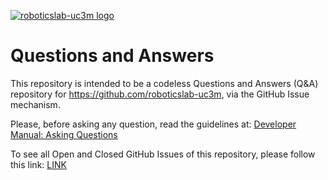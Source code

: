[![roboticslab-uc3m logo](assets/roboticslab-banner-350px.png)](https://github.com/roboticslab-uc3m)

# Questions and Answers

This repository is intended to be a codeless Questions and Answers (Q&A) repository for <https://github.com/roboticslab-uc3m>, via the GitHub Issue mechanism.

Please, before asking any question, read the guidelines at: [Developer Manual: Asking Questions](https://robots.uc3m.es/developer-manual/asking-questions.html)

To see all Open and Closed GitHub Issues of this repository, please follow this link: [LINK](https://github.com/roboticslab-uc3m/QA/issues?utf8=%E2%9C%93&q=is%3Aissue)
